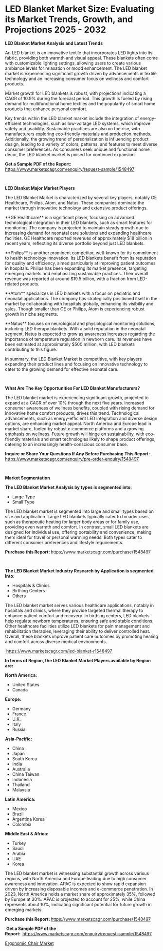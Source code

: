 <p><h1>LED Blanket Market Size: Evaluating its Market Trends, Growth, and Projections 2025 - 2032</h1></p><p><strong>LED Blanket Market Analysis and Latest Trends</strong></p>
<p><p>An LED blanket is an innovative textile that incorporates LED lights into its fabric, providing both warmth and visual appeal. These blankets often come with customizable lighting settings, allowing users to create various ambiance levels for relaxation or mood enhancement. The LED blanket market is experiencing significant growth driven by advancements in textile technology and an increasing consumer focus on wellness and comfort products.</p><p>Market growth for LED blankets is robust, with projections indicating a CAGR of 10.9% during the forecast period. This growth is fueled by rising demand for multifunctional home textiles and the popularity of smart home products that enhance personal comfort. </p><p>Key trends within the LED blanket market include the integration of energy-efficient technologies, such as low-voltage LED systems, which improve safety and usability. Sustainable practices are also on the rise, with manufacturers exploring eco-friendly materials and production methods. Additionally, the growing trend of personalization is influencing product design, leading to a variety of colors, patterns, and features to meet diverse consumer preferences. As consumers seek unique and functional home décor, the LED blanket market is poised for continued expansion.</p></p>
<p><strong>Get a Sample PDF of the Report:&nbsp;</strong> <a href="https://www.marketscagr.com/enquiry/request-sample/1548497?utm_campaign=2097&utm_medium=2&utm_source=Github&utm_content=ia&utm_term=08022025&utm_id=led-blanket">https://www.marketscagr.com/enquiry/request-sample/1548497</a></p>
<p>&nbsp;</p>
<p><strong>LED Blanket Major Market Players</strong></p>
<p><p>The LED Blanket Market is characterized by several key players, notably GE Healthcare, Philips, Atom, and Natus. These companies dominate the market through innovative technology and extensive product offerings.</p><p>**GE Healthcare** is a significant player, focusing on advanced technological integration in their LED blankets, such as smart features for monitoring. The company is projected to maintain steady growth due to increasing demand for neonatal care solutions and expanding healthcare facilities. GE Healthcare reported revenues of approximately $18 billion in recent years, reflecting its diverse portfolio beyond just LED blankets.</p><p>**Philips** is another prominent competitor, well-known for its commitment to health technology innovation. Its LED blankets benefit from its reputation for quality and efficiency, aimed particularly at improving patient outcomes in hospitals. Philips has been expanding its market presence, targeting emerging markets and emphasizing sustainable practices. Their overall revenue was reported at around $19.5 billion, with a fraction from LED-related products.</p><p>**Atom** specializes in LED blankets with a focus on pediatric and neonatal applications. The company has strategically positioned itself in the market by collaborating with hospitals globally, enhancing its visibility and sales. Though smaller than GE or Philips, Atom is experiencing robust growth in niche segments.</p><p>**Natus** focuses on neurological and physiological monitoring solutions, including LED therapy blankets. With a solid reputation in the neonatal segment, Natus is expected to grow as awareness increases regarding the importance of temperature regulation in newborn care. Its revenues have been estimated at approximately $500 million, with LED blankets contributing to this figure.</p><p>In summary, the LED Blanket Market is competitive, with key players expanding their product lines and focusing on innovative technology to cater to the growing demand for effective neonatal care.</p></p>
<p>&nbsp;</p>
<p><strong>What Are The Key Opportunities For LED Blanket Manufacturers?</strong></p>
<p><p>The LED blanket market is experiencing significant growth, projected to expand at a CAGR of over 10% through the next five years. Increased consumer awareness of wellness benefits, coupled with rising demand for innovative home comfort products, drives this trend. Technological advancements, such as energy-efficient LED integration and diverse design options, are enhancing market appeal. North America and Europe lead in market share, fueled by robust e-commerce platforms and a growing emphasis on wellness. Future growth will hinge on sustainability, with eco-friendly materials and smart technologies likely to shape product offerings, catering to an increasingly health-conscious consumer base.</p></p>
<p><strong>Inquire or Share Your Questions If Any Before Purchasing This Report:</strong> <a href="https://www.marketscagr.com/enquiry/pre-order-enquiry/1548497?utm_campaign=2097&utm_medium=2&utm_source=Github&utm_content=ia&utm_term=08022025&utm_id=led-blanket">https://www.marketscagr.com/enquiry/pre-order-enquiry/1548497</a></p>
<p>&nbsp;</p>
<p><strong>Market Segmentation</strong></p>
<p><strong>The LED Blanket Market Analysis by types is segmented into:</strong></p>
<p><ul><li>Large Type</li><li>Small Type</li></ul></p>
<p><p>The LED blanket market is segmented into large and small types based on size and application. Large LED blankets typically cater to broader uses, such as therapeutic heating for larger body areas or for family use, providing even warmth and comfort. In contrast, small LED blankets are designed for individual use, offering portability and convenience, making them ideal for travel or personal warming needs. Both types cater to different consumer preferences and lifestyle requirements.</p></p>
<p><strong>Purchase this Report:&nbsp;</strong><a href="https://www.marketscagr.com/purchase/1548497?utm_campaign=2097&utm_medium=2&utm_source=Github&utm_content=ia&utm_term=08022025&utm_id=led-blanket">https://www.marketscagr.com/purchase/1548497</a></p>
<p>&nbsp;</p>
<p><strong>The LED Blanket Market Industry Research by Application is segmented into:</strong></p>
<p><ul><li>Hospitals & Clinics</li><li>Birthing Centers</li><li>Others</li></ul></p>
<p><p>The LED blanket market serves various healthcare applications, notably in hospitals and clinics, where they provide targeted thermal therapy to enhance patient comfort and recovery. In birthing centers, LED blankets help regulate newborn temperatures, ensuring safe and stable conditions. Other healthcare facilities utilize LED blankets for pain management and rehabilitation therapies, leveraging their ability to deliver controlled heat. Overall, these blankets improve patient care outcomes by promoting healing and comfort across diverse medical environments.</p></p>
<p><a href="https://www.marketscagr.com/led-blanket-r1548497?utm_campaign=2097&utm_medium=2&utm_source=Github&utm_content=ia&utm_term=08022025&utm_id=led-blanket">&nbsp;https://www.marketscagr.com/led-blanket-r1548497</a></p>
<p><strong>In terms of Region, the LED Blanket Market Players available by Region are:</strong></p>
<p>
    <p> <strong> North America: </strong>
        <ul>
            <li>United States</li>
            <li>Canada</li>
        </ul>
        </p> 
    <p> <strong> Europe: </strong>
        <ul>
            <li>Germany</li>
            <li>France</li>
            <li>U.K.</li>
            <li>Italy</li>
            <li>Russia</li>
        </ul>
        </p> 
    <p> <strong> Asia-Pacific: </strong>
        <ul>
            <li>China</li>
            <li>Japan</li>
            <li>South Korea</li>
            <li>India</li>
            <li>Australia</li>
            <li>China Taiwan</li>
            <li>Indonesia</li>
            <li>Thailand</li>
            <li>Malaysia</li>
        </ul>
        </p> 
    <p> <strong> Latin America: </strong>
        <ul>
            <li>Mexico</li>
            <li>Brazil</li>
            <li>Argentina Korea</li>
            <li>Colombia</li>
        </ul>
        </p> 
    <p> <strong> Middle East & Africa: </strong>
        <ul>
            <li>Turkey</li>
            <li>Saudi</li>
            <li>Arabia</li>
            <li>UAE</li>
            <li>Korea</li>
        </ul>
    </p>
    </p>
<p><p>The LED blanket market is witnessing substantial growth across various regions, with North America and Europe leading due to high consumer awareness and innovation. APAC is expected to show rapid expansion driven by increasing disposable incomes and e-commerce penetration. In 2023, North America holds a market share of approximately 35%, followed by Europe at 30%. APAC is projected to account for 25%, while China represents about 10%, indicating significant potential for future growth in emerging markets.</p></p>
<p><strong>Purchase this Report: </strong><a href="https://www.marketscagr.com/purchase/1548497?utm_campaign=2097&utm_medium=2&utm_source=Github&utm_content=ia&utm_term=08022025&utm_id=led-blanket">https://www.marketscagr.com/purchase/1548497</a></p>
<p>&nbsp;<strong>Get a Sample PDF of the Report:&nbsp;&nbsp;</strong><a href="https://www.marketscagr.com/enquiry/request-sample/1548497?utm_campaign=2097&utm_medium=2&utm_source=Github&utm_content=ia&utm_term=08022025&utm_id=led-blanket">https://www.marketscagr.com/enquiry/request-sample/1548497</a></p>
<p><strong></strong></p>
<p><p><a href="https://github.com/FlorianWolf90/Market-Research-Report-List-1/blob/main/ergonomic-chair-market.md?utm_campaign=2097&utm_medium=2&utm_source=Github&utm_content=ia&utm_term=08022025&utm_id=led-blanket">Ergonomic Chair Market</a></p></p>